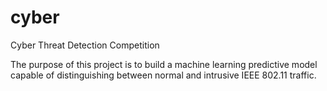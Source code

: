 # cyber
Cyber Threat Detection Competition 

The purpose of this project is to build a machine learning predictive model capable of distinguishing between normal and intrusive IEEE 802.11 traffic.

